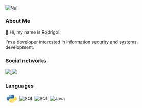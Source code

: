 ![Null](https://gingesbecray.com/wp-content/uploads/2016/08/fsociety.gif)

### About Me ###

👋 Hi, my name is Rodrigo!

I'm a developer interested in information security and systems development.



### Social networks ###
  
 <div>
   <a href="https://www.linkedin.com/in/rodrigo-santoro-1629a62ab/" target="_blank"><img src="https://img.shields.io/badge/LinkedIn-0077B5?style=for-the-badge&logo=linkedin&logoColor=white" target="_blank"> </a>
   <a href="https://wa.me/5511939407694" target="_blank"><img src="https://img.shields.io/badge/WhatsApp-25D366?style=for-the-badge&logo=whatsapp&logoColor=white" target="_blank"> </a>

  

### Languages ###
<div>
<img align="center" alt="Python" height="30" width="40" src="https://raw.githubusercontent.com/devicons/devicon/master/icons/python/python-original.svg">
<img align="center" alt="SQL" height="60" width="60" src="https://cdn.jsdelivr.net/gh/devicons/devicon/icons/microsoftsqlserver/microsoftsqlserver-plain-wordmark.svg">
<img align="center" alt="SQL" height="60" width="60" src="https://cdn.jsdelivr.net/gh/devicons/devicon/icons/mysql/mysql-original-wordmark.svg">
<img align="center" alt= "Java" height="60" width="60" src="https://cdn.jsdelivr.net/npm/@programming-languages-logos/java@0.0.0/java_256x256.png">

</div>
